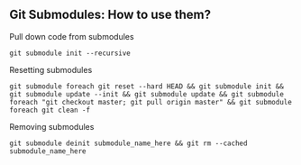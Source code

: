 ## Git Submodules: How to use them?

Pull down code from submodules

```
git submodule init --recursive
```

Resetting submodules

```
git submodule foreach git reset --hard HEAD && git submodule init && git submodule update --init && git submodule update && git submodule foreach "git checkout master; git pull origin master" && git submodule foreach git clean -f
```

Removing submodules
```
git submodule deinit submodule_name_here && git rm --cached submodule_name_here
```